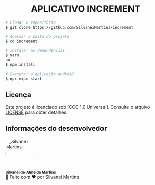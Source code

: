 <h1 align="center">
   APLICATIVO INCREMENT
</h1>

```bash
# Clonar o repositório
$ git clone https://github.com/SilvaneiMartins/increment

# Acessar a pasta do projeto
$ cd increment

# Instalar as dependências
$ yarn
ou
$ npm install

# Executar a aplicação android
$ npx expo start
```

## Licença

Este projeto é licenciado sob [CC0 1.0 Universal]. Consulte o arquivo [LICENSE](https://github.com/SilvaneiMartins/increment/blob/master/LICENSE) para obter detalhes.

## Informações do desenvolvedor

<a href="https://github.com/SilvaneiMartins">
    <img
        style="border-radius:50%"
        src="https://github.com/SilvaneiMartins.png"
        width="100px;"
        alt="Silvanei Martins"
    />
    <br />
    <sub>
        <b>Silvanei de Almeida Martins</b>
    </sub>
</a>
     <a href="https://github.com/SilvaneiMartins" title="Silvanei martins" >
 </a>
<br />
🚀 Feito com ❤️ por Silvanei Martins

